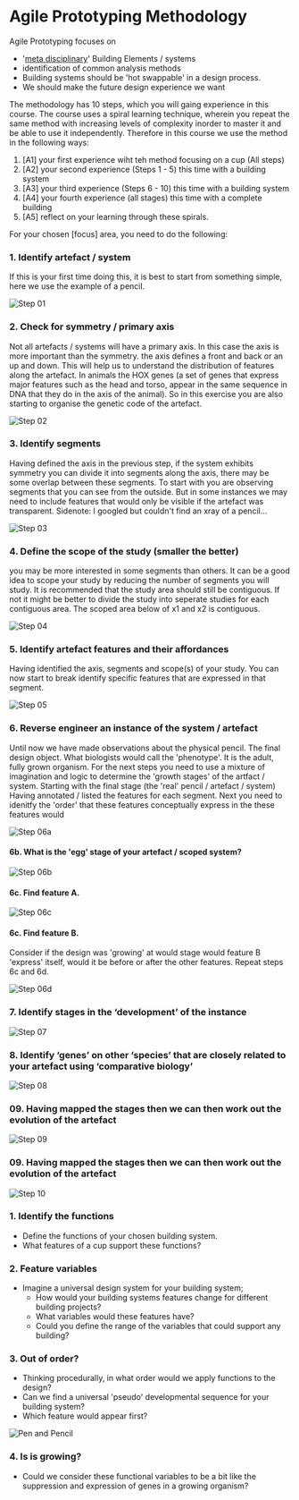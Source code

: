 # Agile Prototyping Methodology

Agile Prototyping focuses on

- '[meta disciplinary]' Building Elements / systems
- identification of common analysis methods
- Building systems should be 'hot swappable' in a design process.
- We should make the future design experience we want

The methodology has 10 steps, which you will gaing experience in this course. The course uses a spiral learning technique, wherein you repeat the same method with increasing levels of complexity inorder to master it and be able to use it independently. Therefore in this course we use the method in the following ways:
1. [A1] your first experience wiht teh method focusing on a cup (All steps)
2. [A2] your second experience (Steps 1 - 5) this time with a building system
3. [A3] your third experience (Steps 6 - 10) this time with a building system
4. [A4] your fourth experience (all stages) this time with a complete building
5. [A5] reflect on your learning through these spirals.

For your chosen [focus] area, you need to do the following:

### 1. Identify artefact / system
If this is your first time doing this, it is best to start from something simple, here we use the example of a pencil.

![Step 01](/Agile/img/Methodology/01.PNG)
### 2. Check for symmetry / primary axis
Not all artefacts / systems will have a primary axis. In this case the axis is more important than the symmetry. the axis defines a front and back or an up and down. This will help us to understand the distribution of features along the artefact. In animals the HOX genes (a set of genes that express major features such as the head and torso, appear in the same sequence in DNA that they do in the axis of the animal). So in this exercise you are also starting to organise the genetic code of the artefact.

![Step 02](/Agile/img/Methodology/02.PNG)
### 3. Identify segments 
Having defined the axis in the previous step, if the system exhibits symmetry you can divide it into segments along the axis, there may be some overlap between these segments. To start with you are observing segments that you can see from the outside. But in some instances we may need to include features that would only be visible if the artefact was transparent. Sidenote: I googled but couldn't find an xray of a pencil...

![Step 03](/Agile/img/Methodology/03.PNG)

### 4. Define the scope of the study (smaller the better)
you may be more interested in some segments than others. It can be a good idea to scope your study by reducing the number of segments you will study. It is recommended that the study area should still be contiguous. If not it might be better to divide the study into seperate studies for each contiguous area. The scoped area below of x1 and x2 is contiguous.

![Step 04](/Agile/img/Methodology/04.PNG)

### 5. Identify artefact features and their affordances
Having identified the axis, segments and scope(s) of your study. You can now start to break identify specific features that are expressed in that segment. 

![Step 05](/Agile/img/Methodology/05.PNG)

### 6. Reverse engineer an instance of the system / artefact
Until now we have made observations about  the physical pencil. The final design object. What biologists would call the 'phenotype'. It is the adult, fully grown organism. For the next steps you need to use a mixture of imagination and logic to determine the 'growth stages' of the artfact / system. Starting with the final stage (the 'real' pencil / artefact / system)
Having annotated / listed the features for each segment. Next you need to idenitfy the 'order' that these features conceptually express in the these features would 

![Step 06a](/Agile/img/Methodology/06a.PNG)

#### 6b. What is the 'egg' stage of your artefact / scoped system?

![Step 06b](/Agile/img/Methodology/06b.PNG)

#### 6c. Find feature A.

![Step 06c](/Agile/img/Methodology/06c.PNG)

#### 6c. Find feature B.
Consider if the design was 'growing' at would stage would feature B 'express' itself, would it be before or after the other features. Repeat steps 6c and 6d.

![Step 06d](/Agile/img/Methodology/06d.PNG)

### 7. Identify stages in the ‘development’ of the instance

![Step 07](/Agile/img/Methodology/07.PNG)

### 8. Identify ‘genes’ on other ‘species’ that are closely related to your artefact using ‘comparative biology’

![Step 08](/Agile/img/Methodology/08.PNG)

### 09. Having mapped the stages then we can then work out the evolution of the artefact

![Step 09](/Agile/img/Methodology/09.PNG)

### 09. Having mapped the stages then we can then work out the evolution of the artefact
![Step 10](/Agile/img/Methodology/09.PNG)






### 1. Identify the functions
* Define the functions of your chosen building system.
* What features of a cup support these functions?

### 2. Feature variables
* Imagine a universal design system for your building system;
  * How would your building systems features change for different building projects?
  * What variables would these features have?
  * Could you define the range of the variables that could support any building?
 
### 3. Out of order?
* Thinking procedurally, in what order would we apply functions to the design?
* Can we find a universal 'pseudo' developmental sequence for your building system?
* Which feature would appear first?

![Pen and Pencil](/Agile/img/Pen_and_Pencil.png)

### 4. Is is growing?
* Could we consider these functional variables to be a bit like the suppression and expression of genes in a growing organism?


<!---

The Methodology is derived from future studies. rather than just speculate on what could be it uses the futures literature methods of 
* Forecasting (looking forward),
* Backcasting (identifying the implications for today on proposed future),
* Pastcasting (learning from the past)
* Recasting (aligning the past to the projected future)
Its process is described in the digram below:
![METHOD](https://github.com/timmcginley/Agile-Prototyping/assets/1415855/8d743541-73eb-4064-b199-5551860b1b1c)


## 1. Forecast *Futures*
We do this in [Assignment 1]. This part identifies the near, medium and long term futures that will provide the future context of the agile prototype. It has the following substeps:
* forecast future using 3 horizons framework
* This follows the **Design Gene Indentification Process (DGIP).**

## 2. Needs *Backcast*
We do this in [Assignment 2]. This part identifies the requirements of the future product / system in you defined future.

* identify the challenges of this future for a specific building system or product.
* This follows the **[Agile Future Design Plan (AFDP)]**.

## 3. Analyse *Pastcast*
We do this in [Assignment 3]. This part ['reverse engineers'] the selected system to develop a recomposable 'agile prototype'. It identifies the features of the systems and disconnects these from its context.

## 4. Change *Recast*
We do this in [Assignment 4]. Consider the link between the 'current' trajectory you defined for your prototype in the previous part and your future scenarios. Is your agile prototype aligned? if not can you align it?

## Reflect
We do this in [Assignment 5]. Does the Prototype support the future? In the end is it a future that you want? would you change this? what does this mean for the building systems that we design today. 

-->

<!-- LINKS -->

[Assignment 1]: /Agile/Assignments/A1
[Assignment 2]: /Agile/Assignments/A2
[Assignment 3]: /Agile/Assignments/A3
[Assignment 4]: /Agile/Assignments/A4
[Assignment 5]: /Agile/Assignments/A5
[meta disciplinary]: /Agile/Concepts/MetaDisciplinary
['reverse engineers']: /Agile/Concepts/ReverseEngineer
[Agile Future Design Plan (AFDP)]: /Agile/Concepts/AFDP
